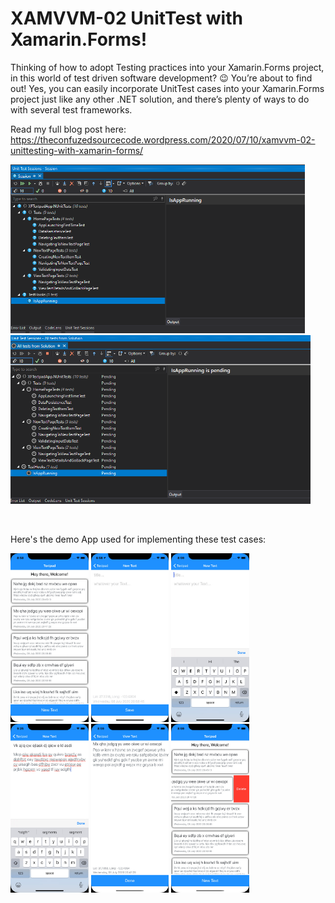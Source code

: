 # XAMVVM-02 UnitTest with Xamarin.Forms!

Thinking of how to adopt Testing practices into your Xamarin.Forms project, in this world of test driven software development? 😉 You’re about to find out!
Yes, you can easily incorporate UnitTest cases into your Xamarin.Forms project just like any other .NET solution, and there’s plenty of ways to do with several test frameworks.

Read my full blog post here:
https://theconfuzedsourcecode.wordpress.com/2020/07/10/xamvvm-02-unittesting-with-xamarin-forms/

<img src="https://github.com/UdaraAlwis/XAMVVM-Playground/blob/master/XFWithUnitTest/screenshots/Discovered Test Session.png"  height="270" /> <img src="https://github.com/UdaraAlwis/XAMVVM-Playground/blob/master/XFWithUnitTest/screenshots/Running UnitTest in Xamarin.Forms Results.gif"  height="270" />

<br />

Here's the demo App used for implementing these test cases:

<img src="https://github.com/UdaraAlwis/XAMVVM-Playground/blob/master/XFWithUnitTest/screenshots/Features/XFWithUnitTest 1 iOS.png"  height="270" /> <img src="https://github.com/UdaraAlwis/XAMVVM-Playground/blob/master/XFWithUnitTest/screenshots/Features/XFWithUnitTest 2 iOS.png"  height="270" /> <img src="https://github.com/UdaraAlwis/XAMVVM-Playground/blob/master/XFWithUnitTest/screenshots/Features/XFWithUnitTest 3 iOS.png"  height="270" /> <img src="https://github.com/UdaraAlwis/XAMVVM-Playground/blob/master/XFWithUnitTest/screenshots/Features/XFWithUnitTest 4 iOS.png"  height="270" /> <img src="https://github.com/UdaraAlwis/XAMVVM-Playground/blob/master/XFWithUnitTest/screenshots/Features/XFWithUnitTest 5 iOS.png"  height="270" /> <img src="https://github.com/UdaraAlwis/XAMVVM-Playground/blob/master/XFWithUnitTest/screenshots/Features/XFWithUnitTest 6 iOS.png"  height="270" />
